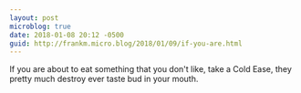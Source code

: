 ```yaml
---
layout: post
microblog: true
date: 2018-01-08 20:12 -0500
guid: http://frankm.micro.blog/2018/01/09/if-you-are.html
---
```

If you are about to eat something that you don't like, take a Cold Ease, they pretty much destroy ever taste bud in your mouth. 
